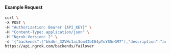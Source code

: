 <!-- Code generated for API Clients. DO NOT EDIT. -->

#### Example Request

```bash
curl \
-X POST \
-H "Authorization: Bearer {API_KEY}" \
-H "Content-Type: application/json" \
-H "Ngrok-Version: 2" \
-d '{"backends":["bkdhr_32VHc1ai3om4IbI64pYuYS5nGM7"],"description":"acme failover","metadata":"{\"environment\": \"staging\"}"}' \
https://api.ngrok.com/backends/failover
```
